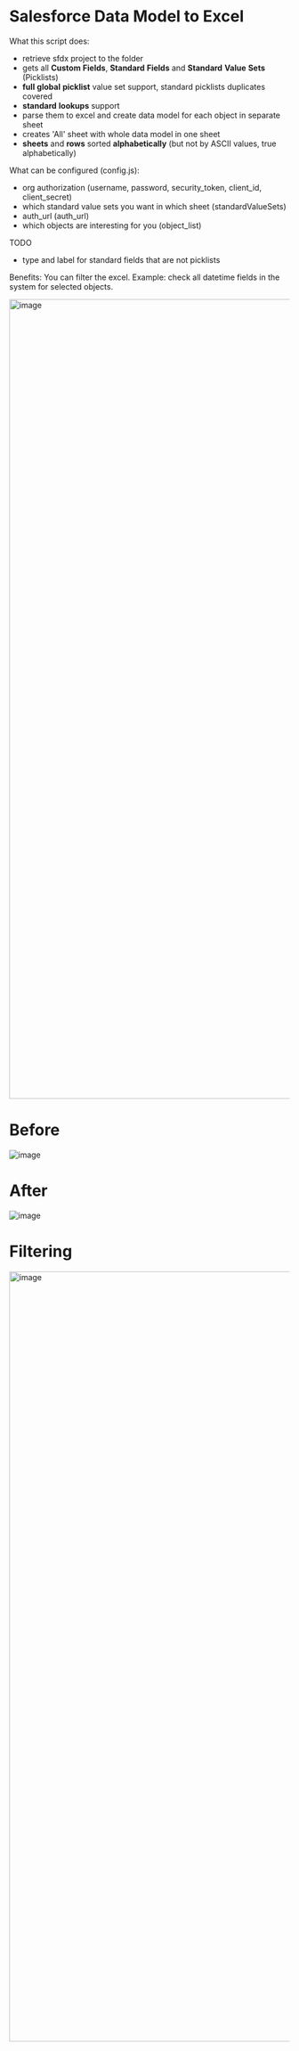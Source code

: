 # Salesforce Data Model to Excel

What this script does:

- retrieve sfdx project to the folder
- gets all **Custom** **Fields**, **Standard** **Fields** and **Standard** **Value** **Sets** (Picklists)
- **full** **global** **picklist** value set support, standard picklists duplicates covered
- **standard** **lookups** support
- parse them to excel and create data model for each object in separate sheet
- creates 'All' sheet with whole data model in one sheet
- **sheets** and **rows** sorted **alphabetically** (but not by ASCII values, true alphabetically)

What can be configured (config.js):
- org authorization (username, password, security_token, client_id, client_secret)
- which standard value sets you want in which sheet (standardValueSets)
- auth_url (auth_url)
- which objects are interesting for you (object_list)

TODO
- type and label for standard fields that are not picklists

Benefits:
You can filter the excel.
Example: check all datetime fields in the system for selected objects.

<img width="1436" alt="image" src="https://github.com/Richard98PL/salesforce-data-model/assets/41301282/36760a23-2132-4c80-bef1-d84ce8431aea">

# Before
![image](https://github.com/Richard98PL/salesforce-data-model/assets/41301282/b49d8eab-4131-4c42-8d22-0a419db97a61)

# After
![image](https://github.com/Richard98PL/salesforce-data-model/assets/41301282/734d5a3b-50fe-44fa-b84e-58b59f9f53c6)

# Filtering
<img width="1383" alt="image" src="https://github.com/Richard98PL/salesforce-data-model/assets/41301282/2bf9392e-93d7-4746-9935-4d192da81170">

